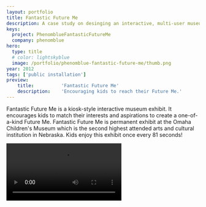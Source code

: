 ```yaml
---
layout: portfolio
title: Fantastic Future Me
description: A case study on desinging an interactive, multi-user museum experience for the Omaha Children's Museum
keys:
  project: PhenomblueFantasticFutureMe
  company: phenomblue
hero:
  type: title
  # color: lightskyblue
  image: /portfolio/phenomblue-fantastic-future-me/thumb.png
year: 2012
tags: ['public installation']
preview:
    title:          'Fantastic Future Me'
    description:    'Encouraging kids to reach their Future Me.'
---
```


Fantastic Future Me is a kiosk-style interactive museum exhibit. It encourages kids to match their interests and aspirations to create a one-of-a-kind Future Me. Fantastic Future Me is permanent exhibit at the Omaha Children's Museum which is the second highest attended arts and cultural institution in Nebraska. Kids enjoy this exhibit once every 81 seconds!

<Video src="https://www.youtube.com/embed/SuEXRBP5ihY"></Video>